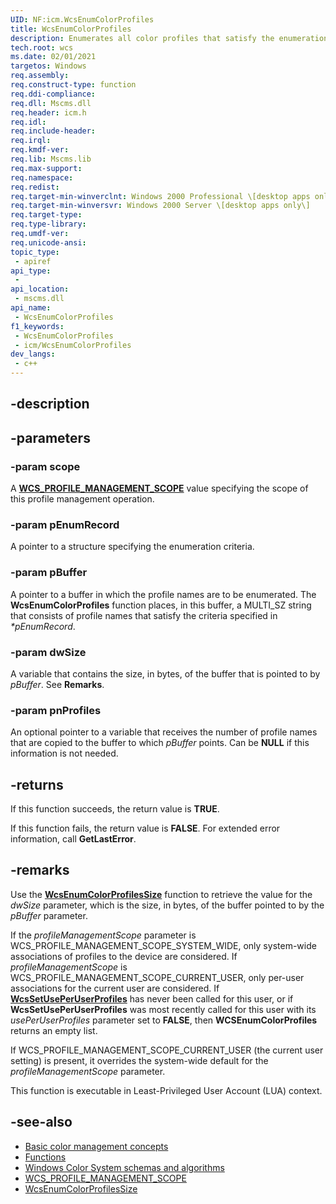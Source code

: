 ```yaml
---
UID: NF:icm.WcsEnumColorProfiles
title: WcsEnumColorProfiles
description: Enumerates all color profiles that satisfy the enumeration criteria in the specified profile management scope.
tech.root: wcs
ms.date: 02/01/2021
targetos: Windows
req.assembly: 
req.construct-type: function
req.ddi-compliance: 
req.dll: Mscms.dll
req.header: icm.h
req.idl: 
req.include-header: 
req.irql: 
req.kmdf-ver: 
req.lib: Mscms.lib
req.max-support: 
req.namespace: 
req.redist: 
req.target-min-winverclnt: Windows 2000 Professional \[desktop apps only\]
req.target-min-winversvr: Windows 2000 Server \[desktop apps only\]
req.target-type: 
req.type-library: 
req.umdf-ver: 
req.unicode-ansi: 
topic_type:
 - apiref
api_type:
 - 
api_location:
 - mscms.dll
api_name:
 - WcsEnumColorProfiles
f1_keywords:
 - WcsEnumColorProfiles
 - icm/WcsEnumColorProfiles
dev_langs:
 - c++
---
```


## -description



## -parameters

### -param scope

A [**WCS\_PROFILE\_MANAGEMENT\_SCOPE**](/windows/win32/api/icm/ne-icm-wcs_profile_management_scope) value specifying the scope of this profile management operation.

### -param pEnumRecord

A pointer to a structure specifying the enumeration criteria.

### -param pBuffer

A pointer to a buffer in which the profile names are to be enumerated. The **WcsEnumColorProfiles** function places, in this buffer, a MULTI\_SZ string that consists of profile names that satisfy the criteria specified in *\*pEnumRecord*.

### -param dwSize

A variable that contains the size, in bytes, of the buffer that is pointed to by *pBuffer*. See **Remarks**.

### -param pnProfiles

An optional pointer to a variable that receives the number of profile names that are copied to the buffer to which *pBuffer* points. Can be **NULL** if this information is not needed.

## -returns

If this function succeeds, the return value is **TRUE**.

If this function fails, the return value is **FALSE**. For extended error information, call **GetLastError**.

## -remarks

Use the [**WcsEnumColorProfilesSize**](/windows/win32/api/icm/nf-icm-wcsenumcolorprofilessize) function to retrieve the value for the *dwSize* parameter, which is the size, in bytes, of the buffer pointed to by the *pBuffer* parameter.

If the *profileManagementScope* parameter is WCS\_PROFILE\_MANAGEMENT\_SCOPE\_SYSTEM\_WIDE, only system-wide associations of profiles to the device are considered. If *profileManagementScope* is WCS\_PROFILE\_MANAGEMENT\_SCOPE\_CURRENT\_USER, only per-user associations for the current user are considered. If [**WcsSetUsePerUserProfiles**](/windows/win32/api/icm/nf-icm-wcssetuseperuserprofiles) has never been called for this user, or if **WcsSetUsePerUserProfiles** was most recently called for this user with its *usePerUserProfiles* parameter set to **FALSE**, then **WCSEnumColorProfiles** returns an empty list.

If WCS\_PROFILE\_MANAGEMENT\_SCOPE\_CURRENT\_USER (the current user setting) is present, it overrides the system-wide default for the *profileManagementScope* parameter.

This function is executable in Least-Privileged User Account (LUA) context.

## -see-also

* [Basic color management concepts](ms536813\(v=vs.85\).md)
* [Functions](/windows/win32/wcs/functions)
* [Windows Color System schemas and algorithms](windows-color-system-schemas-and-algorithms.md)
* [WCS_PROFILE_MANAGEMENT_SCOPE](/windows/win32/api/icm/ne-icm-wcs_profile_management_scope)
* [WcsEnumColorProfilesSize](/windows/win32/api/icm/nf-icm-wcsenumcolorprofilessize)
